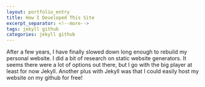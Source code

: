 ```yaml
---
layout: portfolio_entry
title: How I Developed This Site
excerpt_separator: <!--more-->
tags: jekyll github
categories: jekyll github
---
```


After a few years, I have finally slowed down long enough to rebuild my personal website. I did a bit of research on static website generators. It seems there were a lot of options out there, but I go with the big player at least for now Jekyll. Another plus with Jekyll was that I could easily host my website on my github for free!
